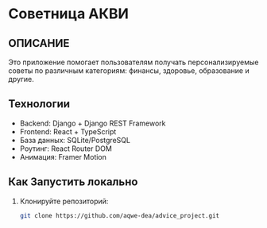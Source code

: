 # Советница АКВИ

## ОПИСАНИЕ
 Это приложение помогает пользователям получать персонализируемые советы по различным категориям: финансы, здоровье, образование и другие.

## Технологии
 - Backend: Django + Django REST Framework
 - Frontend: React + TypeScript
 - База данных: SQLite/PostgreSQL
 - Роутинг: React Router DOM
 - Анимация: Framer Motion

## Как Запустить локально
1. Клонируйте репозиторий:
   ```bash
   git clone https://github.com/aqwe-dea/advice_project.git
